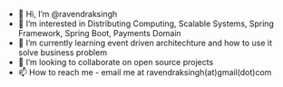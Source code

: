 - 👋 Hi, I’m @ravendraksingh
- 👀 I’m interested in Distributing Computing, Scalable Systems, Spring Framework, Spring Boot, Payments Domain
- 🌱 I’m currently learning event driven architechture and how to use it solve business problem 
- 💞️ I’m looking to collaborate on open source projects
- 📫 How to reach me - email me at ravendraksingh(at)gmail(dot)com

<!---
ravendraksingh/ravendraksingh is a ✨ special ✨ repository because its `README.md` (this file) appears on your GitHub profile.
You can click the Preview link to take a look at your changes.
--->

